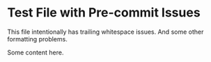 # Test File with Pre-commit Issues

This file intentionally has trailing whitespace issues.
And some other formatting problems.

Some content here.

